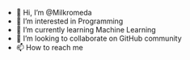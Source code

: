- 👋 Hi, I’m @Milkromeda
- 👀 I’m interested in Programming
- 🌱 I’m currently learning Machine Learning
- 💞️ I’m looking to collaborate on GitHub community
- 📫 How to reach me 

<!---
Milkromeda/Milkromeda is a ✨ special ✨ repository because its `README.md` (this file) appears on your GitHub profile.
You can click the Preview link to take a look at your changes.
--->
